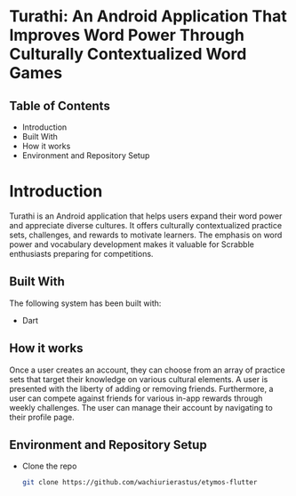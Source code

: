 # Turathi: An Android Application That Improves Word Power Through Culturally Contextualized Word Games

## Table of Contents
- Introduction
- Built With 
- How it works
- Environment and Repository Setup

# Introduction
Turathi is an Android application that helps users expand their word power and appreciate diverse cultures. It offers culturally contextualized practice sets, challenges, and rewards to motivate learners. The emphasis on word power and vocabulary development makes it valuable for Scrabble enthusiasts preparing for competitions.

## Built With 
The following system has been built with:
- Dart

## How it works
Once a user creates an account, they can choose from an array of practice sets that target their knowledge on various cultural elements. A user is presented with the liberty of adding or removing friends. Furthermore, a user can compete against friends for various in-app rewards through weekly challenges. The user can manage their account by navigating to their profile page. 

## Environment and Repository Setup
- Clone the repo

    ```bash
    git clone https://github.com/wachiurierastus/etymos-flutter
    ```


